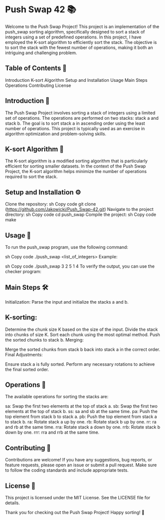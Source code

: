 Push Swap 42 📚
=
Welcome to the Push Swap Project! This project is an implementation of the push_swap sorting algorithm, specifically designed to sort a stack of integers using a set of predefined operations. In this project, I have employed the K-sort algorithm to efficiently sort the stack. The objective is to sort the stack with the fewest number of operations, making it both an intriguing and challenging problem.

Table of Contents 📑
-
Introduction
K-sort Algorithm
Setup and Installation
Usage
Main Steps
Operations
Contributing
License

Introduction 📖
-
The Push Swap Project involves sorting a stack of integers using a limited set of operations. The operations are performed on two stacks: stack a and stack b. The goal is to sort stack a in ascending order using the least number of operations. This project is typically used as an exercise in algorithm optimization and problem-solving skills.

K-sort Algorithm 🧠
-
The K-sort algorithm is a modified sorting algorithm that is particularly efficient for sorting smaller datasets. In the context of the Push Swap Project, the K-sort algorithm helps minimize the number of operations required to sort the stack.

Setup and Installation ⚙️
-
Clone the repository:
sh
Copy code
git clone (https://github.com/Jakowicki/Push_Swap-42.git)
Navigate to the project directory:
sh
Copy code
cd push_swap
Compile the project:
sh
Copy code
make


Usage 🚀
-
To run the push_swap program, use the following command:

sh
Copy code
./push_swap <list_of_integers>
Example:

sh
Copy code
./push_swap 3 2 5 1 4
To verify the output, you can use the checker program:



Main Steps 🛠️
-
Initialization: Parse the input and initialize the stacks a and b.


K-sorting:
-
Determine the chunk size K based on the size of the input.
Divide the stack into chunks of size K.
Sort each chunk using the most optimal method.
Push the sorted chunks to stack b.
Merging:

Merge the sorted chunks from stack b back into stack a in the correct order.
Final Adjustments:

Ensure stack a is fully sorted.
Perform any necessary rotations to achieve the final sorted order.


Operations 🔄
-
The available operations for sorting the stacks are:

sa: Swap the first two elements at the top of stack a.
sb: Swap the first two elements at the top of stack b.
ss: sa and sb at the same time.
pa: Push the top element from stack b to stack a.
pb: Push the top element from stack a to stack b.
ra: Rotate stack a up by one.
rb: Rotate stack b up by one.
rr: ra and rb at the same time.
rra: Rotate stack a down by one.
rrb: Rotate stack b down by one.
rrr: rra and rrb at the same time.


Contributing 🤝
-
Contributions are welcome! If you have any suggestions, bug reports, or feature requests, please open an issue or submit a pull request. Make sure to follow the coding standards and include appropriate tests.

License 📜
-
This project is licensed under the MIT License. See the LICENSE file for details.

Thank you for checking out the Push Swap Project! Happy sorting! 🎉
